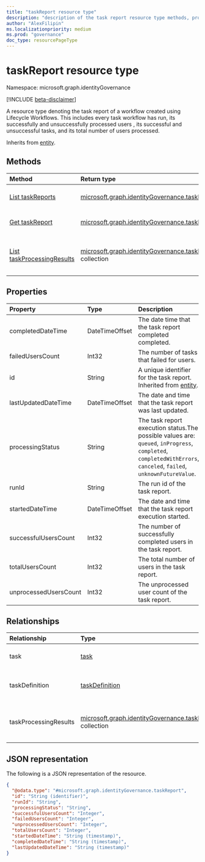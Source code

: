 ```yaml
---
title: "taskReport resource type"
description: "description of the task report resource type methods, properties, and relationships"
author: "AlexFilipin"
ms.localizationpriority: medium
ms.prod: "governance"
doc_type: resourcePageType
---
```


# taskReport resource type

Namespace: microsoft.graph.identityGovernance

[!INCLUDE [beta-disclaimer](../../includes/beta-disclaimer.md)]

A resource type denoting the task report of a workflow created using Lifecycle Workflows. This includes every task workflow has run, its successfully and unsuccessfully processed users , its successful and unsuccessful tasks, and its total number of users processed.

Inherits from [entity](../resources/entity.md).

## Methods

|Method|Return type|Description|
|:---|:---|:---|
|[List taskReports](../api/identitygovernance-workflow-list-taskreports.md)|[microsoft.graph.identityGovernance.taskReport](../resources/identitygovernance-taskreport.md) collection|Get a list of the [taskReport](../resources/identitygovernance-taskreport.md) objects and their properties.|
|[Get taskReport](../api/identitygovernance-taskreport-get.md)|[microsoft.graph.identityGovernance.taskReport](../resources/identitygovernance-taskreport.md)|Read the properties and relationships of a [taskReport](../resources/identitygovernance-taskreport.md) object.|
|[List taskProcessingResults](../api/identitygovernance-task-list-taskprocessingresults.md)|[microsoft.graph.identityGovernance.taskProcessingResult](../resources/identitygovernance-taskprocessingresult.md) collection|Get the taskProcessingResult resources from the taskProcessingResults navigation property.|

## Properties

|Property|Type|Description|
|:---|:---|:---|
|completedDateTime|DateTimeOffset|The date time that the task report completed completed.|
|failedUsersCount|Int32|The number of tasks that failed for users.|
|id|String|A unique identifier for the task report. Inherited from [entity](../resources/entity.md).|
|lastUpdatedDateTime|DateTimeOffset|The date and time that the task report was last updated.|
|processingStatus|String|The task report execution status.The possible values are: `queued`, `inProgress`, `completed`, `completedWithErrors`, `canceled`, `failed`, `unknownFutureValue`.|
|runId|String|The run id of the task report.|
|startedDateTime|DateTimeOffset|The date and time that the task report execution started.|
|successfulUsersCount|Int32|The number of successfully completed users in the task report.|
|totalUsersCount|Int32|The total number of users in the task report.|
|unprocessedUsersCount|Int32|The unprocessed user count of the task report.|

## Relationships

|Relationship|Type|Description|
|:---|:---|:---|
|task|[task](../resources/identitygovernance-task.md)|The tasks in the report.|
|taskDefinition|[taskDefinition](../resources/identitygovernance-taskdefinition.md)|The task definition of tasks in the report.|
|taskProcessingResults|[microsoft.graph.identityGovernance.taskProcessingResult](../resources/identitygovernance-taskprocessingresult.md) collection|The task processing results of the tasks in the report.|

## JSON representation

The following is a JSON representation of the resource.
<!-- {
  "blockType": "resource",
  "keyProperty": "id",
  "@odata.type": "microsoft.graph.identityGovernance.taskReport",
  "baseType": "microsoft.graph.entity",
  "openType": false
}
-->
``` json
{
  "@odata.type": "#microsoft.graph.identityGovernance.taskReport",
  "id": "String (identifier)",
  "runId": "String",
  "processingStatus": "String",
  "successfulUsersCount": "Integer",
  "failedUsersCount": "Integer",
  "unprocessedUsersCount": "Integer",
  "totalUsersCount": "Integer",
  "startedDateTime": "String (timestamp)",
  "completedDateTime": "String (timestamp)",
  "lastUpdatedDateTime": "String (timestamp)"
}
```
